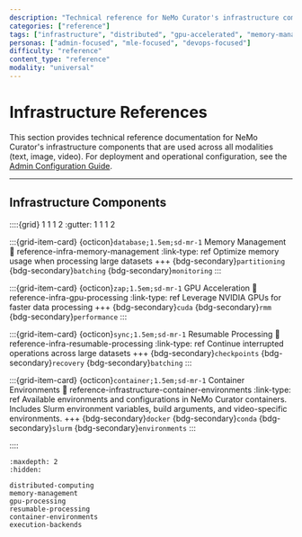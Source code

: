 ```yaml
---
description: "Technical reference for NeMo Curator's infrastructure components including distributed computing, memory management, and GPU acceleration"
categories: ["reference"]
tags: ["infrastructure", "distributed", "gpu-accelerated", "memory-management", "docker", "performance"]
personas: ["admin-focused", "mle-focused", "devops-focused"]
difficulty: "reference"
content_type: "reference"
modality: "universal"
---
```


# Infrastructure References

This section provides technical reference documentation for NeMo Curator's infrastructure components that are used across all modalities (text, image, video). For deployment and operational configuration, see the [Admin Configuration Guide](admin-config).

---

## Infrastructure Components

::::{grid} 1 1 1 2
:gutter: 1 1 1 2

:::{grid-item-card} {octicon}`database;1.5em;sd-mr-1` Memory Management
:link: reference-infra-memory-management
:link-type: ref
Optimize memory usage when processing large datasets
+++
{bdg-secondary}`partitioning`
{bdg-secondary}`batching`
{bdg-secondary}`monitoring`
:::

:::{grid-item-card} {octicon}`zap;1.5em;sd-mr-1` GPU Acceleration
:link: reference-infra-gpu-processing
:link-type: ref
Leverage NVIDIA GPUs for faster data processing
+++
{bdg-secondary}`cuda`
{bdg-secondary}`rmm`
{bdg-secondary}`performance`
:::

:::{grid-item-card} {octicon}`sync;1.5em;sd-mr-1` Resumable Processing
:link: reference-infra-resumable-processing
:link-type: ref
Continue interrupted operations across large datasets
+++
{bdg-secondary}`checkpoints`
{bdg-secondary}`recovery`
{bdg-secondary}`batching`
:::

:::{grid-item-card} {octicon}`container;1.5em;sd-mr-1` Container Environments
:link: reference-infrastructure-container-environments
:link-type: ref
Available environments and configurations in NeMo Curator containers. Includes Slurm environment variables, build arguments, and video-specific environments.
+++
{bdg-secondary}`docker`
{bdg-secondary}`conda`
{bdg-secondary}`slurm`
{bdg-secondary}`environments`
:::

::::

```{toctree}
:maxdepth: 2
:hidden:

distributed-computing
memory-management
gpu-processing
resumable-processing
container-environments
execution-backends
```
